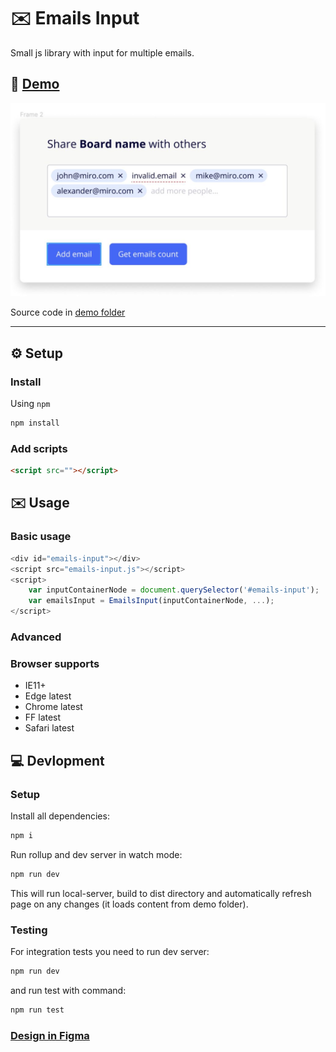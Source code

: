 # ✉️ Emails Input
Small js library with input for multiple emails.
## 🚀 [Demo](http://mazeinadia.github.io/emails-input/)
![view](./view.png)

Source code in [demo folder]()

---
## ⚙ Setup

### Install
Using `npm`

```bash
npm install 
```

### Add scripts

```html
<script src=""></script>
```

## ✉️ Usage

### Basic usage

```javascript
<div id="emails-input"></div> 
<script src="emails-input.js"></script> 
<script> 
    var inputContainerNode = document.querySelector('#emails-input'); 
    var emailsInput = EmailsInput(inputContainerNode, ...); 
</script>
```

### Advanced

### Browser supports
 - IE11+
 - Edge latest
 - Chrome latest
 - FF latest
 - Safari latest
 
## 💻 Devlopment
### Setup
Install all dependencies:

```bash
npm i
```
Run rollup and dev server in watch mode:

```bash
npm run dev
```
This will run local-server, build to dist directory and automatically refresh page on any changes (it loads content from demo folder).
 
### Testing
For integration tests you need to run dev server:
 ```bash
npm run dev
```
and run test with command:
```bash
npm run test
```

### [Design in Figma](https://www.figma.com/file/CWdAs3rN4d2gZpnoN7ZPvj/Share-test)